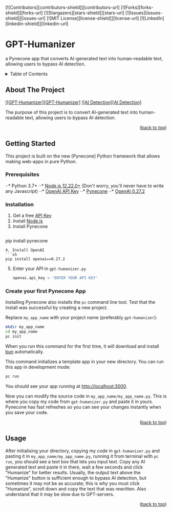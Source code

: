 [![Contributors][contributors-shield]][contributors-url]
[![Forks][forks-shield]][forks-url]
[![Stargazers][stars-shield]][stars-url]
[![Issues][issues-shield]][issues-url]
[![MIT License][license-shield]][license-url]
[![LinkedIn][linkedin-shield]][linkedin-url]

# GPT-Humanizer
a Pynecone app that converts AI-generated text into human-readable text, allowing users to bypass AI detection.

<!-- TABLE OF CONTENTS -->
<details>
  <summary>Table of Contents</summary>
  <ol>
    <li>
      <a href="#about-the-project">About The Project</a>
    </li>
    <li>
      <a href="#getting-started">Getting Started</a>
      <ul>
        <li><a href="#prerequisites">Prerequisites</a></li>
        <li><a href="#installation">Installation</a></li>
      </ul>
    </li>
    <li><a href="#usage">Usage</a></li>
  </ol>
</details>

<!-- ABOUT THE PROJECT -->
## About The Project

[![GPT-Humanizer][GPT-Humanizer]](https://ibb.co/hVhvH21)
[![AI Detection][AI Detection]](https://ibb.co/dLWV3vC)

The purpose of this project is to convert AI-generated text into human-readable text, allowing users to bypass AI detection.

<p align="right">(<a href="#readme-top">back to top</a>)</p>

<!-- GETTING STARTED -->
## Getting Started

This project is built on the new [Pynecone] Python framework that allows making web-apps in pure Python.

### Prerequisites
⋅⋅* Python 3.7+
⋅⋅* [Node.js 12.22.0+](https://nodejs.org/en/) (Don't worry, you'll never have to write any Javascript)
⋅⋅* [OpenAI API Key](https://platform.openai.com/account/api-keys)
⋅⋅* [Pynecone](https://github.com/pynecone-io/pynecone)
⋅⋅* [OpenAI 0.27.2](https://pypi.org/project/openai/)

### Installation

1. Get a free [API Key](https://platform.openai.com/account/api-keys)
2. Install [Node.js](https://nodejs.org/en/)
3. Install Pynecone
   ```sh
  pip install pynecone
   ```
4. Install OpenAI
   ```sh
  pip install openai==0.27.2
   ```
5. Enter your API in `gpt-humanizer.py`
   ```py
   openai.api_key = 'ENTER YOUR API KEY'
   ```
   
### Create your first Pynecone App

Installing Pynecone also installs the `pc` command line tool. Test that the install was successful by creating a new project.

Replace `my_app_name` with your project name (preferably `gpt-humanizer`):
```sh
mkdir my_app_name
cd my_app_name
pc init
```
When you run this command for the first time, it will download and install [bun](https://bun.sh) automatically.

This command initializes a template app in your new directory. You can run this app in development mode:
```sh
pc run
```
You should see your app running at [http://localhost:3000](http://localhost:3000).

Now you can modify the source code in `my_app_name/my_app_name.py`. This is where you copy my code from `gpt-humanizer.py` and paste it in yours. Pynecone has fast refreshes so you can see your changes instantly when you save your code.

<p align="right">(<a href="#readme-top">back to top</a>)</p>

<!-- USAGE EXAMPLES -->
## Usage
After initialising your directory, copying my code in `gpt-humanizer.py` and pasting it in `my_app_name/my_app_name.py`, running it from terminal with `pc run`, you should see a text box that lets you input text. Copy any AI generated text and paste it in there, wait a few seconds and click "Humanize" for better results. Usually, the output text above the "Humanize" button is sufficient enough to bypass AI detection, but sometimes it may not be as accurate; this is why you must click "Humanize", scroll down and copy the text that was rewritten. Also understand that it may be slow due to GPT-servers. 

<p align="right">(<a href="#readme-top">back to top</a>)</p>
